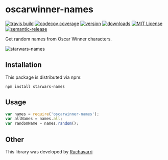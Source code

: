 # oscarwinner-names

[![travis build](https://img.shields.io/travis/kentcdodds/starwars-names.svg?style=flat-square)](https://travis-ci.org/Twiinlab/oscarwinner-names)
[![codecov coverage](https://img.shields.io/codecov/c/github/kentcdodds/starwars-names.svg?style=flat-square)](https://codecov.io/github/Twiinlab/oscarwinner-names)
[![version](https://img.shields.io/npm/v/starwars-names.svg?style=flat-square)](http://npm.im/oscarwinner-names)
[![downloads](https://img.shields.io/npm/dm/starwars-names.svg?style=flat-square)](http://npm-stat.com/charts.html?package=oscarwinner-names&from=2015-03-07)
[![MIT License](https://img.shields.io/npm/l/starwars-names.svg?style=flat-square)](http://opensource.org/licenses/MIT)
[![semantic-release](https://img.shields.io/badge/%20%20%F0%9F%93%A6%F0%9F%9A%80-semantic--release-e10079.svg?style=flat-square)](https://github.com/semantic-release/semantic-release)

Get random names from Oscar Winner characters.

![starwars-names](https://ioneglobalgrind.files.wordpress.com/2014/02/tumblr_mnu5h5zgaf1rnjh5ho1_500.gif)

## Installation

This package is distributed via npm:

```
npm install starwars-names
```

## Usage

```javascript
var names = require('oscarwinner-names');
var allNames = names.all;
var randomName = names.random();
```

## Other

This library was developed by [Ruchavarri](https://twitter.com/pekewake)
